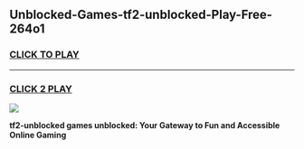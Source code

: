 
## Unblocked-Games-tf2-unblocked-Play-Free-264o1
<h3>
<a href="https://premium76.site?title=tf2-unblocked&ref=18A1">CLICK TO PLAY</a></h3>
<hr>

<h3>
<a href="https://premium76.site?title=tf2-unblocked&ref=18A1">CLICK 2 PLAY</a>
  
</h3>

<a href="https://premium76.site?title=tf2-unblocked&ref=18A1"><img src="https://clearcache.store/games.png"></a>


**tf2-unblocked games unblocked: Your Gateway to Fun and Accessible Online Gaming**
